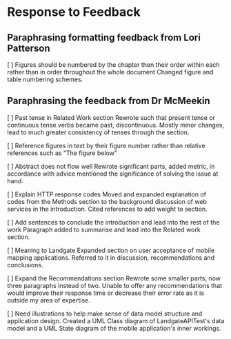 # Response to Feedback

## Paraphrasing formatting feedback from Lori Patterson

[ ] Figures should be numbered by the chapter then their order within each rather than in order throughout the whole document
Changed figure and table numbering schemes.



## Paraphrasing the feedback from Dr McMeekin

[ ] Past tense in Related Work section
Rewrote such that present tense or continuous tense verbs became past, discontinuous. Mostly minor changes, lead to much greater consistency of tenses through the section.


[ ] Reference figures in text by their figure number rather than relative references such as "The figure below"



[ ] Abstract does not flow well
Rewrote significant parts, added metric, in accordance with advice mentioned the significance of solving the issue at hand.

[ ] Explain HTTP response codes
Moved and expanded explanation of codes from the Methods section to the background discussion of web services in the introduction. Cited references to add weight to section.

[ ] Add sentences to conclude the introduction and lead into the rest of the work
Paragraph added to summarise and lead into the Related work section.

[ ] Meaning to Landgate
Expanded section on user acceptance of mobile mapping applications. Referred to it in discussion, recommendations and conclusions.

[ ] Expand the Recommendations section
Rewrote some smaller parts, now three paragraphs instead of two. Unable to offer any recommendations that would improve their response time or decrease their error rate as it is outside my area of expertise.

[ ] Need illustrations to help make sense of data model structure and application design.
Created a UML Class diagram of LandgateAPITest's data model and a UML State diagram of the mobile application's inner workings.
